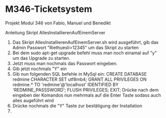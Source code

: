 # M346-Ticketsystem
Projekt Modul 346 von Fabio, Manuel und Benedikt




Anleitung Skript AllesInstallierenAufEinemServer

1. Das Skript AllesInstallierenAufEinemServer.sh wird ausgeführt, gib das Admin Passwort "Riethuesli>12345" um das Skript zu starten
2. Bei dem sudo apt-get upgrade befehl muss man noch einamal auf "y" um das Upgrade zu starten.
3. Jetzt muss man nochmals das Passwort eingeben.
4. Gib jetzt nochmals "Y" ein
5. Gib nun folgenden SQL befehle in MySql ein:
CREATE DATABASE redmine CHARACTER SET utf8mb4;
GRANT ALL PRIVILEGES ON redmine.* TO 'redmine'@'localhost' IDENTIFIED BY 'REDMINE_PASSSWORD';
FLUSH PRIVILEGES;
EXIT;
Drücke nach dem eingeben der Komandos nun mehrmals auf die Enter Taste sodass auch alles augeführt wird
7. Drücke nochmals die "Y" Taste zur bestätigung der Installation
8. 
